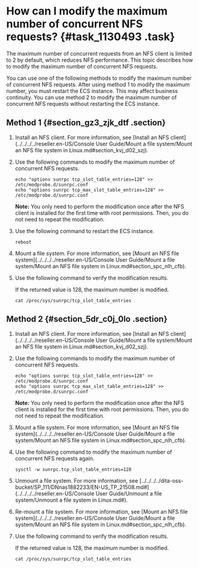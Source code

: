 # How can I modify the maximum number of concurrent NFS requests? {#task_1130493 .task}

The maximum number of concurrent requests from an NFS client is limited to 2 by default, which reduces NFS performance. This topic describes how to modify the maximum number of concurrent NFS requests.

You can use one of the following methods to modify the maximum number of concurrent NFS requests. After using method 1 to modify the maximum number, you must restart the ECS instance. This may affect business continuity. You can use method 2 to modify the maximum number of concurrent NFS requests without restarting the ECS instance.

## Method 1 {#section_gz3_zjk_dtf .section}

1.  Install an NFS client. For more information, see [Install an NFS client](../../../../reseller.en-US/Console User Guide/Mount a file system/Mount an NFS file system in Linux.md#section_kvj_d02_szj).
2.  Use the following commands to modify the maximum number of concurrent NFS requests.

    ``` {#codeblock_wqw_zkk_90c}
    echo "options sunrpc tcp_slot_table_entries=128" >> /etc/modprobe.d/sunrpc.conf
    echo "options sunrpc tcp_max_slot_table_entries=128" >>  /etc/modprobe.d/sunrpc.conf
    ```

    **Note:** You only need to perform the modification once after the NFS client is installed for the first time with root permissions. Then, you do not need to repeat the modification.

3.  Use the following command to restart the ECS instance.

    ``` {#codeblock_y24_usz_mnv}
    reboot
    ```

4.  Mount a file system. For more information, see [Mount an NFS file system](../../../../reseller.en-US/Console User Guide/Mount a file system/Mount an NFS file system in Linux.md#section_spc_nlh_cfb).
5.  Use the following command to verify the modification results.

    If the returned value is 128, the maximum number is modified.

    ``` {#codeblock_n56_nt4_s76}
    cat /proc/sys/sunrpc/tcp_slot_table_entries
    ```


## Method 2 {#section_5dr_c0j_0lo .section}

1.  Install an NFS client. For more information, see [Install an NFS client](../../../../reseller.en-US/Console User Guide/Mount a file system/Mount an NFS file system in Linux.md#section_kvj_d02_szj).
2.  Use the following commands to modify the maximum number of concurrent NFS requests.

    ``` {#codeblock_fiu_vvi_wqh}
    echo "options sunrpc tcp_slot_table_entries=128" >> /etc/modprobe.d/sunrpc.conf
    echo "options sunrpc tcp_max_slot_table_entries=128" >>  /etc/modprobe.d/sunrpc.conf
    ```

    **Note:** You only need to perform the modification once after the NFS client is installed for the first time with root permissions. Then, you do not need to repeat the modification.

3.  Mount a file system. For more information, see [Mount an NFS file system](../../../../reseller.en-US/Console User Guide/Mount a file system/Mount an NFS file system in Linux.md#section_spc_nlh_cfb).
4.  Use the following command to modify the maximum number of concurrent NFS requests again.

    ``` {#codeblock_ef9_6rj_s5m}
    sysctl -w sunrpc.tcp_slot_table_entries=128
    ```

5.  Unmount a file system. For more information, see [../../../../dita-oss-bucket/SP\_111/DNnas1882233/EN-US\_TP\_21508.md\#](../../../../reseller.en-US/Console User Guide/Unmount a file system/Unmount a file system in Linux.md#).
6.  Re-mount a file system. For more information, see [Mount an NFS file system](../../../../reseller.en-US/Console User Guide/Mount a file system/Mount an NFS file system in Linux.md#section_spc_nlh_cfb).
7.  Use the following command to verify the modification results.

    If the returned value is 128, the maximum number is modified.

    ``` {#codeblock_1fv_0iu_m9m}
    cat /proc/sys/sunrpc/tcp_slot_table_entries
    ```


